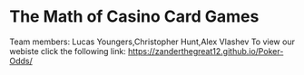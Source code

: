 # The Math of Casino Card Games

Team members:
Lucas Youngers,Christopher Hunt,Alex Vlashev
To view our webiste click the following link: https://zanderthegreat12.github.io/Poker-Odds/
